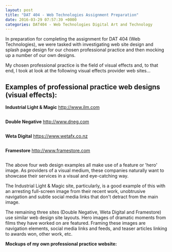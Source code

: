 ```yaml
---
layout: post
title: "DAT 404 - Web Technologies Assignment Preparation"
date: 2016-03-29 07:57:39 +0000
categories: DAT404 - Web Technologies Digital Art and Technology
---
```


<!-- wp:paragraph -->
<p>In preparation for completing the assignment for DAT 404 (Web Technologies), we were tasked with investigating web site design and splash page design for our chosen professional practice and then mocking up a number of our own designs.</p>
<!-- /wp:paragraph -->

<!-- wp:paragraph -->
<p>My chosen professional practice is the field of visual effects and, to that end, I took at look at the following visual effects provider web sites...</p>
<!-- /wp:paragraph -->

<!-- wp:heading -->
<h2 class="wp-block-heading">Examples of&nbsp;professional practice web designs (visual effects):</h2>
<!-- /wp:heading -->

<!-- wp:paragraph -->
<p><strong>Industrial Light &amp; Magic</strong> <a href="http://www.ilm.com">http://www.ilm.com</a></p>
<!-- /wp:paragraph -->

<!-- wp:image {"id":610,"sizeSlug":"medium","linkDestination":"media"} -->
<figure class="wp-block-image size-medium"><a href="{{ site.baseurl }}/wp-content/uploads/2023/05/ilm.jpg"><img src="https://www.circleseven.co.uk/wp-content/uploads/2023/05/ilm-300x212.jpg" alt="" class="wp-image-610"/></a></figure>
<!-- /wp:image -->

<!-- wp:paragraph -->
<p><strong>Double Negative</strong> <a href="http://www.dneg.com">http://www.dneg.com</a></p>
<!-- /wp:paragraph -->

<!-- wp:image {"id":611,"sizeSlug":"medium","linkDestination":"media"} -->
<figure class="wp-block-image size-medium"><a href="{{ site.baseurl }}/wp-content/uploads/2023/05/dneg.jpg"><img src="https://www.circleseven.co.uk/wp-content/uploads/2023/05/dneg-300x204.jpg" alt="" class="wp-image-611"/></a></figure>
<!-- /wp:image -->

<!-- wp:paragraph -->
<p><strong>Weta Digital</strong> <a href="https://www.wetafx.co.nz">https://www.wetafx.co.nz</a></p>
<!-- /wp:paragraph -->

<!-- wp:image {"id":612,"sizeSlug":"medium","linkDestination":"media"} -->
<figure class="wp-block-image size-medium"><a href="{{ site.baseurl }}/wp-content/uploads/2023/05/weta.jpg"><img src="https://www.circleseven.co.uk/wp-content/uploads/2023/05/weta-300x277.jpg" alt="" class="wp-image-612"/></a></figure>
<!-- /wp:image -->

<!-- wp:paragraph -->
<p><strong>Framestore</strong> <a href="http://www.framestore.com">http://www.framestore.com</a></p>
<!-- /wp:paragraph -->

<!-- wp:image {"id":613,"sizeSlug":"medium","linkDestination":"media"} -->
<figure class="wp-block-image size-medium"><a href="{{ site.baseurl }}/wp-content/uploads/2023/05/framestore.jpg"><img src="https://www.circleseven.co.uk/wp-content/uploads/2023/05/framestore-300x275.jpg" alt="" class="wp-image-613"/></a></figure>
<!-- /wp:image -->

<!-- wp:paragraph -->
<p>The above four web design examples all make use of a feature or 'hero' image. As providers of a visual medium, these companies naturally want to showcase their services in a visual and eye-catching way.</p>
<!-- /wp:paragraph -->

<!-- wp:paragraph -->
<p>The Industrial Light &amp; Magic site, particularly, is a good example of this with an arresting full-screen&nbsp;image from their recent work, unobtrusive navigation and subtle social media links that don't detract from&nbsp;the main image.</p>
<!-- /wp:paragraph -->

<!-- wp:paragraph -->
<p>The remaining three sites (Double Negative, Weta Digital and Framestore) use similar web design site layouts. Hero images of dramatic moments from films they have worked on are featured. Framing these images are navigation elements, social media links and feeds, and teaser articles linking to&nbsp;awards won, other work, etc.</p>
<!-- /wp:paragraph -->

<!-- wp:paragraph -->
<p><strong>Mockups of my own professional practice website:</strong></p>
<!-- /wp:paragraph -->

<!-- wp:gallery {"linkTo":"media","sizeSlug":"medium"} -->
<figure class="wp-block-gallery has-nested-images columns-default is-cropped"><!-- wp:image {"id":609,"sizeSlug":"medium","linkDestination":"media"} -->
<figure class="wp-block-image size-medium"><a href="{{ site.baseurl }}/wp-content/uploads/2023/05/mockup_01_25508271853_o.jpg"><img src="https://www.circleseven.co.uk/wp-content/uploads/2023/05/mockup_01_25508271853_o-221x300.jpg" alt="" class="wp-image-609"/></a></figure>
<!-- /wp:image -->

<!-- wp:image {"id":608,"sizeSlug":"medium","linkDestination":"media"} -->
<figure class="wp-block-image size-medium"><a href="{{ site.baseurl }}/wp-content/uploads/2023/05/mockup_02_26044527901_o.jpg"><img src="https://www.circleseven.co.uk/wp-content/uploads/2023/05/mockup_02_26044527901_o-221x300.jpg" alt="" class="wp-image-608"/></a></figure>
<!-- /wp:image -->

<!-- wp:image {"id":607,"sizeSlug":"medium","linkDestination":"media"} -->
<figure class="wp-block-image size-medium"><a href="{{ site.baseurl }}/wp-content/uploads/2023/05/mockup_03_26085912016_o.jpg"><img src="https://www.circleseven.co.uk/wp-content/uploads/2023/05/mockup_03_26085912016_o-221x300.jpg" alt="" class="wp-image-607"/></a></figure>
<!-- /wp:image --></figure>
<!-- /wp:gallery -->